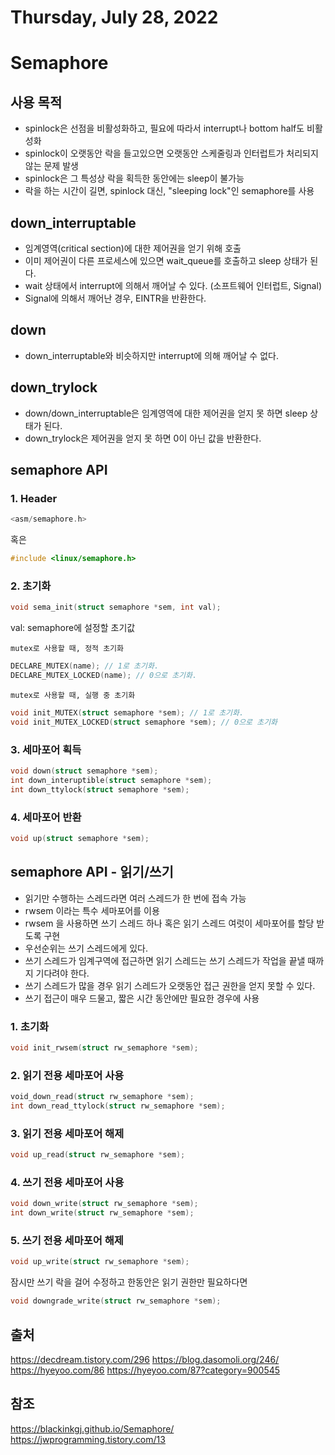 # Thursday, July 28, 2022
# Semaphore
## 사용 목적
- spinlock은 선점을 비활성화하고, 필요에 따라서 interrupt나 bottom half도 비활성화
- spinlock이 오랫동안 락을 들고있으면 오랫동안 스케줄링과 인터럽트가 처리되지 않는 문제 발생
- spinlock은 그 특성상 락을 획득한 동안에는 sleep이 불가능
- 락을 하는 시간이 길면, spinlock 대신, "sleeping lock"인 semaphore를 사용
## down_interruptable
- 임계영역(critical section)에 대한 제어권을 얻기 위해 호출
- 이미 제어권이 다른 프로세스에 있으면 wait_queue를 호출하고 sleep 상태가 된다.
- wait 상태에서 interrupt에 의해서 깨어날 수 있다. (소프트웨어 인터럽트, Signal)
- Signal에 의해서 깨어난 경우, EINTR을 반환한다.
## down
- down_interruptable와 비슷하지만 interrupt에 의해 깨어날 수 없다.
## down_trylock
- down/down_interruptable은 임계영역에 대한 제어권을 얻지 못 하면 sleep 상태가 된다.
- down_trylock은 제어권을 얻지 못 하면 0이 아닌 값을 반환한다.
## semaphore API
### 1. Header
``` c
<asm/semaphore.h>
```
혹은
``` c
#include <linux/semaphore.h>
```
### 2. 초기화
``` c
void sema_init(struct semaphore *sem, int val);
```
val: semaphore에 설정할 초기값

`mutex로 사용할 때, 정적 초기화`
``` c
DECLARE_MUTEX(name); // 1로 초기화.
DECLARE_MUTEX_LOCKED(name); // 0으로 초기화.
```
`mutex로 사용할 때, 실행 중 초기화`
``` c
void init_MUTEX(struct semaphore *sem); // 1로 초기화.
void init_MUTEX_LOCKED(struct semaphore *sem); // 0으로 초기화
```
### 3. 세마포어 획득
``` C
void down(struct semaphore *sem);
int down_interuptible(struct semaphore *sem);
int down_ttylock(struct semaphore *sem);
```
### 4. 세마포어 반환
``` C
void up(struct semaphore *sem);
```
## semaphore API - 읽기/쓰기
- 읽기만 수행하는 스레드라면 여러 스레드가 한 번에 접속 가능
- rwsem 이라는 특수 세마포어를 이용
- rwsem 을 사용하면 쓰기 스레드 하나 혹은 읽기 스레드 여럿이 세마포어를 할당 받도록 구현 
- 우선순위는 쓰기 스레드에게 있다. 
- 쓰기 스레드가 임계구역에 접근하면 읽기 스레드는 쓰기 스레드가 작업을 끝낼 때까지 기다려야 한다. 
- 쓰기 스레드가 많을 경우 읽기 스레드가 오랫동안 접근 권한을 얻지 못할 수 있다. 
- 쓰기 접근이 매우 드물고, 짧은 시간 동안에만 필요한 경우에 사용
### 1. 초기화
  ``` c
  void init_rwsem(struct rw_semaphore *sem);
  ```
### 2. 읽기 전용 세마포어 사용
``` c
void_down_read(struct rw_semaphore *sem);
int down_read_ttylock(struct rw_semaphore *sem);
```
### 3. 읽기 전용 세마포어 해제
``` c
void up_read(struct rw_semaphore *sem);
```
### 4. 쓰기 전용 세마포어 사용
``` c
void down_write(struct rw_semaphore *sem);
int down_write(struct rw_semaphore *sem);
```
### 5. 쓰기 전용 세마포어 해제
``` c
void up_write(struct rw_semaphore *sem);
```
잠시만 쓰기 락을 걸어 수정하고 한동안은 읽기 권한만 필요하다면
``` c
void downgrade_write(struct rw_semaphore *sem);
```
## 출처
https://decdream.tistory.com/296
https://blog.dasomoli.org/246/
https://hyeyoo.com/86
https://hyeyoo.com/87?category=900545
## 참조
https://blackinkgj.github.io/Semaphore/
https://jwprogramming.tistory.com/13